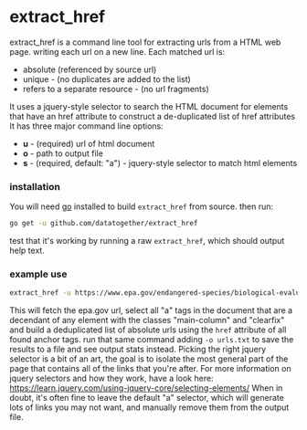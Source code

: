 # extract_href
extract_href is a command line tool for extracting urls from a HTML web page.
writing each url on a new line. Each matched url is:

* absolute (referenced by source url)
* unique - (no duplicates are added to the list)
* refers to a separate resource - (no url fragments)

It uses a jquery-style selector to search the HTML document for elements that
have an href attribute to construct a de-duplicated list of href attributes It
has three major command line options:

* **u** - (required) url of html document
* **o** - path to output file
* **s** - (required, default: "a") - jquery-style selector to match html elements

### installation

You will need [go](http://golang.org) installed to build `extract_href` from source. then run:

```bash
go get -u github.com/datatogether/extract_href
```

test that it's working by running a raw `extract_href`, which should output help text.

### example use 
```bash
extract_href -u https://www.epa.gov/endangered-species/biological-evaluation-chapters-chlorpyrifos-esa-assessment -s '.main-column.clearfix a'
``` 
This will fetch the epa.gov url, select all "a" tags in the document that
are a decendant of any element with the classes "main-column" and "clearfix" and
build a deduplicated list of absolute urls using the `href` attribute of all
found anchor tags. run that same command adding `-o urls.txt` to save the
results to a file and see output stats instead. Picking the right jquery
selector is a bit of an art, the goal is to isolate the most general part of the
page that contains all of the links that you're after. For more information on
jquery selectors and how they work, have a look here:
https://learn.jquery.com/using-jquery-core/selecting-elements/ When in doubt,
it's often fine to leave the default "a" selector, which will generate lots of
links you may not want, and manually remove them from the output file.
